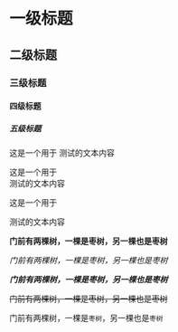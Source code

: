 # 一级标题

## 二级标题

### 三级标题

#### 四级标题

##### 五级标题

这是一个用于
测试的文本内容

这是一个用于<br>测试的文本内容

这是一个用于

测试的文本内容

**门前有两棵树，一棵是枣树，另一棵也是枣树**

*门前有两棵树，一棵是枣树，另一棵也是枣树*

***门前有两棵树，一棵是枣树，另一棵也是枣树***

~~门前有两棵树，一棵是枣树，另一棵也是枣树~~

门前有两棵树，一棵是`枣树`，另一棵也是`枣树`





